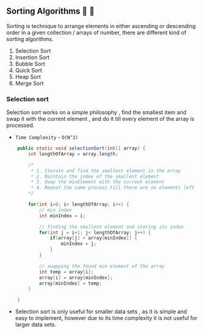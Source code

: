 ## Sorting Algorithms :tada: :rocket:
Sorting is technique to arrange elements in either ascending or descending order in a given collection / arrays of number, there are different kind of sorting algorithms.

1. Selection Sort
2. Insertion Sort
3. Bubble Sort
4. Quick Sort
5. Heap Sort
6. Merge Sort

### Selection sort
Selection sort works on a simple philosophy , find the smallest item and swap it with the current element , and do it till every element of the array is processed.

- `Time Complexity` - `O(N^2)`

```java
    public static void selectionSort(int[] array) {
        int lengthOfArray = array.length;

        /*
         * 1. Iterate and find the smallest element in the array
         * 2. Maintain the index of the smallest element
         * 3. Swap the minElement with the current element
         * 4. Repeat the same process till there are no elements left
        */

        for(int i=0; i< lengthOfArray; i++) {
            // min index
            int minIndex = i;

            // finding the smallest element and storing its index
            for(int j = i+1; j< lengthOfArray; j++) {
                if(array[j] < array[minIndex]) {
                    minIndex = j;
                }
            }

            // swapping the found min element of the array
            int temp = array[i];
            array[i] = array[minIndex];
            array[minIndex] = temp;
        }

    }
```

- Selection sort is only useful for smaller data sets , as it is simple and easy to implement, however due to its time complexity it is not useful for larger data sets.